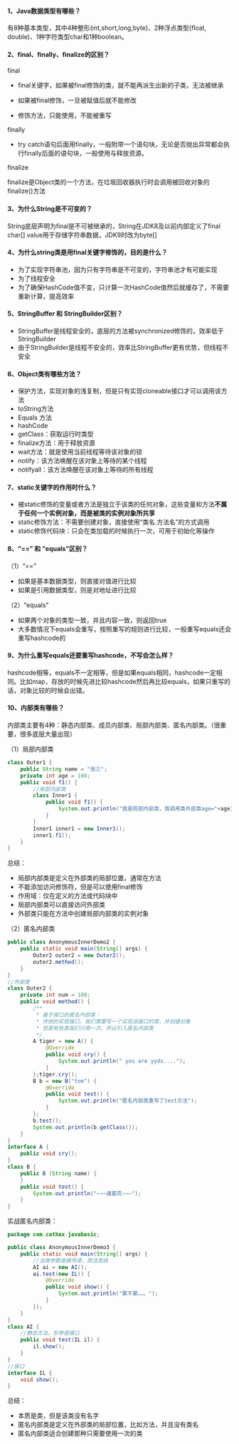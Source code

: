 #### 1、Java数据类型有哪些？

有8种基本类型，其中4种整形(int,short,long,byte)、2种浮点类型(float, double)、1种字符类型char和1种boolean。

#### 2、final、finally、finalize的区别？

final

* final关键字，如果被final修饰的类，就不能再派生出新的子类，无法被继承

* 如果被final修饰，一旦被赋值后就不能修改
* 修饰方法，只能使用，不能被重写

finally

* try catch语句后面用finally，一般附带一个语句块，无论是否抛出异常都会执行finally后面的语句块，一般使用与释放资源。

finalize

finalize是Object类的一个方法，在垃圾回收器执行时会调用被回收对象的finalize()方法

#### 3、为什么String是不可变的？

String底层声明为final是不可被继承的，String在JDK8及以前内部定义了final char[] value用于存储字符串数据，JDK9时改为byte[]

#### 4、为什么string类是用final关键字修饰的，目的是什么？

* 为了实现字符串池，因为只有字符串是不可变的，字符串池才有可能实现
* 为了线程安全
* 为了确保HashCode值不变，只计算一次HashCode值然后就缓存了，不需要重新计算，提高效率

#### 5、StringBuffer 和 StringBuilder区别？

* StringBuffer是线程安全的，底层的方法被synchronized修饰的，效率低于StringBuilder
* 由于StringBuilder是线程不安全的，效率比StringBuffer更有优势，但线程不安全

#### 6、Object类有哪些方法？

* 保护方法，实现对象的浅复制，但是只有实现cloneable接口才可以调用该方法
* toString方法
* Equals 方法
* hashCode
* getClass：获取运行时类型
* finalize方法：用于释放资源
* wait方法：就是使用当前线程等待该对象的锁
* notify：该方法唤醒在该对象上等待的某个线程
* notifyall：该方法唤醒在该对象上等待的所有线程

#### 7、static关键字的作用时什么？

* 被static修饰的变量或者方法是独立于该类的任何对象，这些变量和方法**不属于任何一个实例对象，而是被类的实例对象所共享**
* static修饰方法：不需要创建对象，直接使用“类名.方法名”的方式调用
* static修饰代码块：只会在类加载的时候执行一次，可用于初始化等操作

#### 8、“==” 和 “equals”区别？

（1）“==”

* 如果是基本数据类型，则直接对值进行比较
* 如果是引用数据类型，则是对地址进行比较

（2）“equals”

* 如果两个对象的类型一致，并且内容一致，则返回true
* 大多数情况下equals会重写，按照重写的规则进行比较，一般重写equals还会重写hashcode的

#### 9、为什么重写equals还要重写hashcode，不写会怎么样？

hashcode相等，equals不一定相等，但是如果equals相同，hashcode一定相同。比如map，存放的时候先进比较hashcode然后再比较equals，如果只重写的话，对象比较的时候会出错。

#### 10、内部类有哪些？

内部类主要有4种：静态内部类、成员内部类、局部内部类、匿名内部类。（很重要，很多底层大量出现）

（1）局部内部类

```java
class Outer1 {
    public String name = "张三";
    private int age = 100;
    public void f1() {
        //局部内部类
        class Inner1 {
            public void f1() {
                System.out.println("我是局部内部类，我调用类外部类age="+age);
            }
        }
        Inner1 inner1 = new Inner1();
        inner1.f1();
    }
}
```

总结：

* 局部内部类是定义在外部类的局部位置，通常在方法
* 不能添加访问修饰符，但是可以使用final修饰
* 作用域：仅在定义的方法或代码块中
* 局部内部类可以直接访问外部类
* 外部类只能在方法中创建局部内部类的实例对象

（2）匿名内部类

```java
public class AnonymousInnerDemo2 {
    public static void main(String[] args) {
        Outer2 outer2 = new Outer2();
        outer2.method();
    }
}
//外部类
class Outer2 {
    private int num = 100;
    public void method() {
        /**
         * 基于接口的匿名内部类：
         * 传统的实现接口，我们需要写一个实现该接口的类，并创建对象
         * 但是有些类我们只用一次，所以引入匿名内部类
         */
        A tiger = new A() {
            @Override
            public void cry() {
                System.out.println(" you are yyds....");
            }
        };tiger.cry();
        B b = new B("tom") {
            @Override
            public void test() {
                System.out.println("匿名内部类重写了test方法");
            }
        };
        b.test();
        System.out.println(b.getClass());
    }
}
interface A {
    public void cry();
}
class B {
    public B (String name) {
    }
    public void test() {
        System.out.println("~~~诸葛亮~~~");
    }
}
```

实战匿名内部类：

```java
package com.cathax.javabasic;

public class AnonymousInnerDemo3 {
    public static void main(String[] args) {
        //当做参数直接传递，简洁高效
        AI ai = new AI();
        ai.test(new IL() {
            @Override
            public void show() {
                System.out.println("累不累。。。");
            }
        });
    }     
}
class AI {
    //静态方法，形参是接口
    public void test(IL il) {
        il.show();
    }
}
//接口
interface IL {
    void show();
}
```

总结：

* 本质是类，但是该类没有名字
* 匿名内部类是定义在外部类的局部位置，比如方法，并且没有类名
* 匿名内部类适合创建那种只需要使用一次的类